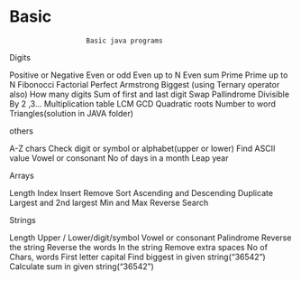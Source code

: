 # Basic
  				       Basic java programs
Digits

Positive or Negative
Even or odd
Even up to N
Even sum
Prime 
Prime up to N
Fibonocci
Factorial
Perfect
Armstrong
Biggest (using Ternary operator also)
How many digits
Sum of first and last digit
Swap
Pallindrome 
Divisible By 2 ,3…
Multiplication table
LCM
GCD
Quadratic roots
Number to  word
Triangles(solution in JAVA folder)

others

A-Z chars
Check digit or symbol or alphabet(upper or lower)
Find ASCII value
Vowel or consonant
No of days in a month
Leap year

Arrays

Length
Index
Insert 
Remove
Sort
Ascending and Descending
Duplicate
Largest and 2nd largest 
Min and Max 
Reverse
Search



Strings

Length
Upper / Lower/digit/symbol
Vowel or consonant 
Palindrome
Reverse the string
Reverse the words In the string
Remove extra spaces
No of Chars, words
First letter capital 
Find biggest in given string(“36542”)
Calculate sum in given string(“36542”)





